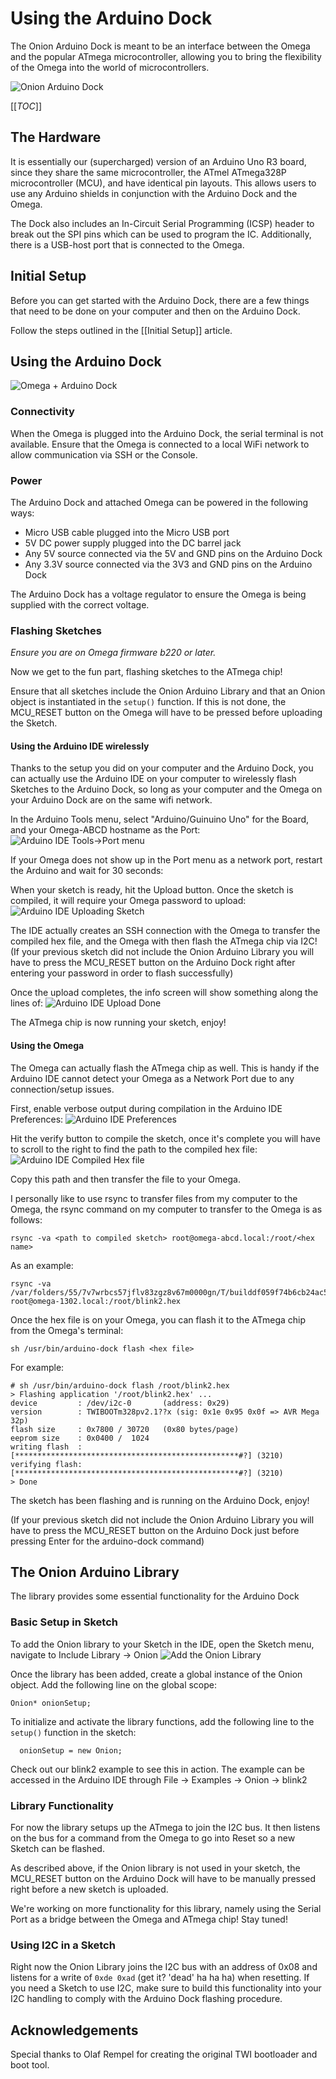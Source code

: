 # Using the Arduino Dock

The Onion Arduino Dock is meant to be an interface between the Omega and the popular ATmega microcontroller, allowing you to bring the flexibility of the Omega into the world of microcontrollers.

![Onion Arduino Dock](http://i.imgur.com/pqCNKt7.jpg)

[[_TOC_]]

## The Hardware
It is essentially our (supercharged) version of an Arduino Uno R3 board, since they share the same microcontroller, the ATmel ATmega328P microcontroller (MCU), and have identical pin layouts. This allows users to use any Arduino shields in conjunction with the Arduino Dock and the Omega.

The Dock also includes an In-Circuit Serial Programming (ICSP) header to break out the SPI pins which can be used to program the IC. Additionally, there is a USB-host port that is connected to the Omega.

## Initial Setup
Before you can get started with the Arduino Dock, there are a few things that need to be done on your computer and then on the Arduino Dock.

Follow the steps outlined in the [[Initial Setup]] article.


## Using the Arduino Dock
![Omega + Arduino Dock](http://i.imgur.com/B47pqlW.jpg)


### Connectivity
When the Omega is plugged into the Arduino Dock, the serial terminal is not available. Ensure that the Omega is connected to a local WiFi network to allow communication via SSH or the Console.

### Power
The Arduino Dock and attached Omega can be powered in the following ways:
* Micro USB cable plugged into the Micro USB port
* 5V DC power supply plugged into the DC barrel jack
* Any 5V source connected via the 5V and GND pins on the Arduino Dock
* Any 3.3V source connected via the 3V3 and GND pins on the Arduino Dock

The Arduino Dock has a voltage regulator to ensure the Omega is being supplied with the correct voltage.


### Flashing Sketches
*Ensure you are on Omega firmware b220 or later.*

Now we get to the fun part, flashing sketches to the ATmega chip!

Ensure that all sketches include the Onion Arduino Library and that an Onion object is instantiated in the `setup()` function. If this is not done, the MCU_RESET button on the Omega will have to be pressed before uploading the Sketch.

#### Using the Arduino IDE wirelessly
Thanks to the setup you did on your computer and the Arduino Dock, you can actually use the Arduino IDE on your computer to wirelessly flash Sketches to the Arduino Dock, so long as your computer and the Omega on your Arduino Dock are on the same wifi network.

In the Arduino Tools menu, select "Arduino/Guinuino Uno" for the Board, and your Omega-ABCD hostname as the Port:
![Arduino IDE Tools->Port menu](http://i.imgur.com/1xAEBmT.png)

If your Omega does not show up in the Port menu as a network port, restart the Arduino and wait for 30 seconds:

When your sketch is ready, hit the Upload button. Once the sketch is compiled, it will require your Omega password to upload:
![Arduino IDE Uploading Sketch](http://i.imgur.com/UDXIDVL.png)

The IDE actually creates an SSH connection with the Omega to transfer the compiled hex file, and the Omega with then flash the ATmega chip via I2C!
(If your previous sketch did not include the Onion Arduino Library you will have to press the MCU_RESET button on the Arduino Dock right after entering your password in order to flash successfully)

Once the upload completes, the info screen will show something along the lines of:
![Arduino IDE Upload Done](http://i.imgur.com/oPOB4Vl.png)

The ATmega chip is now running your sketch, enjoy!

#### Using the Omega
The Omega can actually flash the ATmega chip as well. This is handy if the Arduino IDE cannot detect your Omega as a Network Port due to any connection/setup issues.

First, enable verbose output during compilation in the Arduino IDE Preferences:
![Arduino IDE Preferences](http://i.imgur.com/A6uXT6Y.png)

Hit the verify button to compile the sketch, once it's complete you will have to scroll to the right to find the path to the compiled hex file:
![Arduino IDE Compiled Hex file](http://i.imgur.com/QEiDwu8.png)

Copy this path and then transfer the file to your Omega.

I personally like to use rsync to transfer files from my computer to the Omega, the rsync command on my computer to transfer to the Omega is as follows:
```
rsync -va <path to compiled sketch> root@omega-abcd.local:/root/<hex name>
```
As an example:
```
rsync -va /var/folders/55/7v7wrbcs57jflv83zgz8v67m0000gn/T/builddf059f74b6cb24ac573e131020699c2d.tmp/blink2.ino.hex root@omega-1302.local:/root/blink2.hex
```
Once the hex file is on your Omega, you can flash it to the ATmega chip from the Omega's terminal:
```
sh /usr/bin/arduino-dock flash <hex file>
```
For example:
```
# sh /usr/bin/arduino-dock flash /root/blink2.hex 
> Flashing application '/root/blink2.hex' ...
device         : /dev/i2c-0       (address: 0x29)
version        : TWIBOOTm328pv2.1??x (sig: 0x1e 0x95 0x0f => AVR Mega 32p)
flash size     : 0x7800 / 30720   (0x80 bytes/page)
eeprom size    : 0x0400 /  1024
writing flash  : [**************************************************#?] (3210)
verifying flash: [**************************************************#?] (3210)
> Done
```
The sketch has been flashing and is running on the Arduino Dock, enjoy!

(If your previous sketch did not include the Onion Arduino Library you will have to press the MCU_RESET button on the Arduino Dock just before pressing Enter for the arduino-dock command)

## The Onion Arduino Library
The library provides some essential functionality for the Arduino Dock

### Basic Setup in Sketch
To add the Onion library to your Sketch in the IDE, open the Sketch menu, navigate to Include Library -> Onion
![Add the Onion Library](https://i.imgur.com/MjYaLTO.png)

Once the library has been added, create a global instance of the Onion object. 
Add the following line on the global scope:
```
Onion* onionSetup;
```

To initialize and activate the library functions, add the following line to the `setup()` function in the sketch:
```
  onionSetup = new Onion;
```

Check out our blink2 example to see this in action. The example can be accessed in the Arduino IDE through File -> Examples -> Onion -> blink2

### Library Functionality
For now the library setups up the ATmega to join the I2C bus. It then listens on the bus for a command from the Omega to go into Reset so a new Sketch can be flashed.

As described above, if the Onion library is not used in your sketch, the MCU_RESET button on the Arduino Dock will have to be manually pressed right before a new sketch is uploaded.

We're working on more functionality for this library, namely using the Serial Port as a bridge between the Omega and ATmega chip! Stay tuned!

### Using I2C in a Sketch
Right now the Onion Library joins the I2C bus with an address of 0x08 and listens for a write of `0xde 0xad` (get it? 'dead' ha ha ha) when resetting. If you need a Sketch to use I2C, make sure to build this functionality into your I2C handling to comply with the Arduino Dock flashing procedure. 

## Acknowledgements
Special thanks to Olaf Rempel for creating the original TWI bootloader and boot tool.